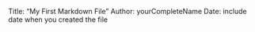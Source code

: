 Title: “My First Markdown File”
Author: yourCompleteName
Date: include date when you created the file